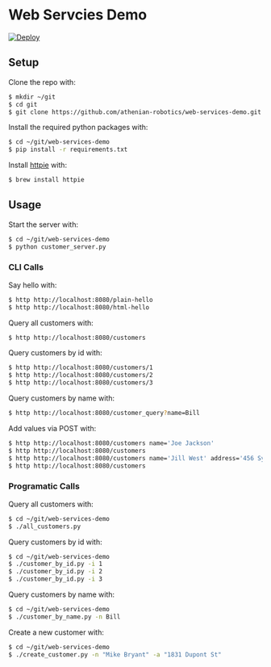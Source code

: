 # Web Servcies Demo

[![Deploy](https://www.herokucdn.com/deploy/button.svg)](https://heroku.com/deploy)

## Setup

Clone the repo with:
```bash
$ mkdir ~/git
$ cd git
$ git clone https://github.com/athenian-robotics/web-services-demo.git
```

Install the required python packages with:
```bash
$ cd ~/git/web-services-demo
$ pip install -r requirements.txt
```

Install [httpie](https://httpie.org) with:
```bash
$ brew install httpie
```

## Usage

Start the server with:
```bash
$ cd ~/git/web-services-demo
$ python customer_server.py
```

### CLI Calls

Say hello with:
```bash
$ http http://localhost:8080/plain-hello
$ http http://localhost:8080/html-hello
```

Query all customers with:
```bash
$ http http://localhost:8080/customers
```

Query customers by id with:
```bash
$ http http://localhost:8080/customers/1
$ http http://localhost:8080/customers/2
$ http http://localhost:8080/customers/3
```

Query customers by name with:
```bash
$ http http://localhost:8080/customer_query?name=Bill
```

Add values via POST with:
```bash
$ http http://localhost:8080/customers name='Joe Jackson' 
$ http http://localhost:8080/customers
$ http http://localhost:8080/customers name='Jill West' address='456 Sycamore Lane'
$ http http://localhost:8080/customers
```

### Programatic Calls

Query all customers with:
```bash
$ cd ~/git/web-services-demo
$ ./all_customers.py
```

Query customers by id with:
```bash
$ cd ~/git/web-services-demo
$ ./customer_by_id.py -i 1
$ ./customer_by_id.py -i 2
$ ./customer_by_id.py -i 3
```

Query customers by name with:
```bash
$ cd ~/git/web-services-demo
$ ./customer_by_name.py -n Bill
```

Create a new customer with:
```bash
$ cd ~/git/web-services-demo
$ ./create_customer.py -n "Mike Bryant" -a "1831 Dupont St"
```


